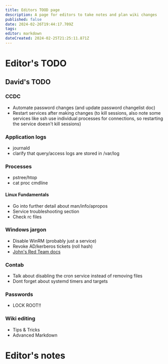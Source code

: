 ```yaml
---
title: Editors TOOD page
description: A page for editors to take notes and plan wiki changes
published: false
date: 2024-02-26T19:44:17.709Z
tags: 
editor: markdown
dateCreated: 2024-02-25T21:25:11.871Z
---
```


# Editor's TODO

## David's TODO

### CCDC
- Automate password changes (and update password changelist doc)
- Restart services after making changes (to kill sessions, also note some services like ssh use individual processes for connections, so restarting the service doesn't kill sessions)

### Application logs
- journald
- clarify that query/access logs are stored in /var/log

### Processes
- pstree/htop
- cat proc cmdline

#### Linux Fundamentals
- Go into further detail about man/info/apropos
- Service troubleshooting section
- Check rc files

### Windows jargon
- Disable WinRM (probably just a service)
- Revoke AD/kerberos tickets (roll hash)
- [John's Red Team docs](https://github.com/RedefiningReality/Cheatsheets/blob/main/Red%20Team%20Operations%20(RTO)%20I.md)

### Contab
- Talk about disabling the cron service instead of removing files
- Dont forget about systemd timers and targets

### Passwords
- LOCK ROOT!!

### Wiki editing
- Tips & Tricks
- Advanced Markdown

# Editor's notes